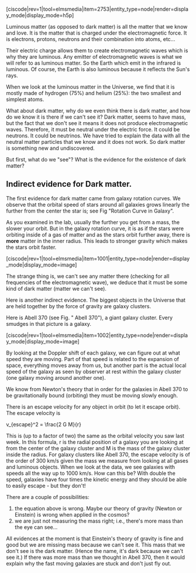 [ciscode|rev=1|tool=elmsmedia|item=2753|entity_type=node|render=display_mode|display_mode=h5p]

Luminous matter (as opposed to dark matter) is all the matter that we know and love. It is the matter that is charged under the electromagnetic force. It is electrons, protons, neutrons and their combination into atoms, etc...

Their electric charge allows them to create electromagnetic waves which is why they are luminous. Any emitter of electromagnetic waves is what we will refer to as luminous matter. So the Earth which emit in the infrared is luminous. Of course, the Earth is also luminous because it reflects the Sun's rays.

When we look at the luminous matter in the Universe, we find that it is mostly made of hydrogen (75%) and helium (25%): the two smallest and simplest atoms.

What about dark matter, why do we even think there is dark matter, and how do we know it is there if we can't see it? Dark matter, seems to have mass, but the fact that we don't see it means it does not produce electromagnetic waves. Therefore, it must be neutral under the electric force. It could be neutrons. It could be neutrinos. We have tried to explain the data with all the neutral matter particles that we know and it does not work. So dark matter is something new and undiscovered.

But first, what do we "see"? What is the evidence for the existence of dark matter?

## Indirect evidence for Dark matter.

The first evidence for dark matter came from galaxy rotation curves.  We observe that the orbital speed of stars around all galaxies grows linearly the further from the center the star is; see Fig "Rotation Curve in Galaxy".  

As you examined in the lab, usually the further you get from a mass, the slower your orbit. But in the galaxy rotation curve, it is as if the stars were orbiting inside of a gas of matter and as the stars orbit further away, there is **more** matter in the inner radius. This leads to stronger gravity which makes the stars orbit faster.

[ciscode|rev=1|tool=elmsmedia|item=1001|entity_type=node|render=display_mode|display_mode=image]

The strange thing is, we can't see any matter there (checking for all frequencies of the electromagnetic wave), we deduce that it must be some kind of dark matter (matter we can't see).

Here is another indirect evidence. The biggest objects in the Universe that are held together by the force of gravity are galaxy clusters.

Here is Abell 370 (see Fig. " Abell 370"), a giant galaxy cluster. Every smudges in that picture is a galaxy.

[ciscode|rev=1|tool=elmsmedia|item=1002|entity_type=node|render=display_mode|display_mode=image]

By looking at the Doppler shift of each galaxy, we can figure out at what speed they are moving. Part of that speed is related to the expansion of space, everything moves away from us, but another part is the actual local speed of the galaxy as seen by observer at rest within the galaxy cluster (one galaxy moving around another one). 

We know from Newton's theory that in order for the galaxies in Abell 370 to be gravitationally bound (orbiting) they must be moving slowly enough.

There is an escape velocity for any object in orbit (to let it escape orbit). The escape velocity is

<lrn-math>v_{escape}^2 = \frac{2 G M}{r}</lrn-math>

This is (up to a factor of two) the same as the orbital velocity you saw last week. In this formula, <lrn-math>r</lrn-math> is the radial position of a galaxy you are looking at from the center of the galaxy cluster and <lrn-math>M</lrn-math> is the mass of the galaxy cluster inside the radius. For galaxy clusters like Abell 370, the escape velocity is of the order of 300 km/s given the mass we measure from looking at all gases and luminous objects.  When we look at the data, we see galaxies with speeds all the way up to 1000 km/s. How can this be? With double the speed, galaxies have four times the kinetic energy and they should be able to easily escape - but they don't!

There are a couple of possibilities:

1. the equation above is wrong. Maybe our theory of gravity (Newton or Einstein) is wrong when applied in the cosmos?
2. we are just not measuring the mass right; i.e., there's more mass than the eye can see...

All evidences at the moment is that Einstein's theory of gravity is fine and good but we are missing mass because we can't see it. This mass that we don't see is the dark matter. (Hence the name, it's dark because we can't see it.) If there was more mass than we thought in Abell 370, then it would explain why the fast moving galaxies are stuck and don't just fly out.